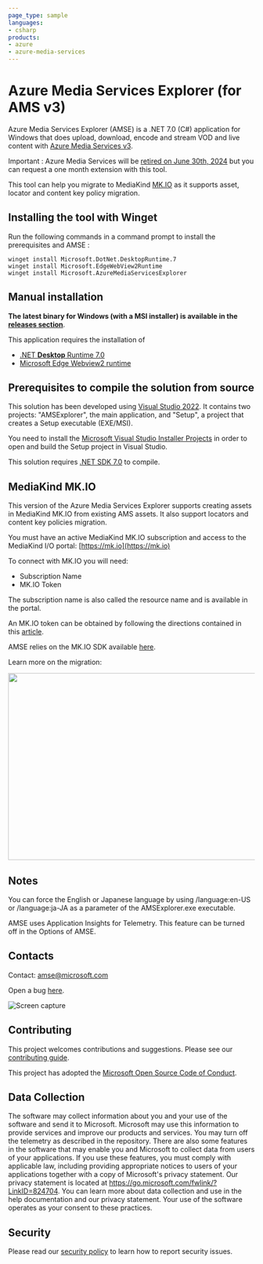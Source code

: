 ```yaml
---
page_type: sample
languages:
- csharp
products:
- azure
- azure-media-services
---
```


# Azure Media Services Explorer (for AMS v3)

Azure Media Services Explorer (AMSE) is a .NET 7.0 (C#) application for Windows that does upload, download, encode and stream VOD and live content with [Azure Media Services v3](https://azure.microsoft.com/services/media-services/).

Important : Azure Media Services will be [retired on June 30th, 2024](https://learn.microsoft.com/azure/media-services/latest/azure-media-services-retirement) but you can request a one month extension with this tool.

This tool can help you migrate to MediaKind [MK.IO](https://mk.io) as it supports asset, locator and content key policy migration.

## Installing the tool with Winget

Run the following commands in a command prompt to install the prerequisites and AMSE :

```console
winget install Microsoft.DotNet.DesktopRuntime.7
winget install Microsoft.EdgeWebView2Runtime
winget install Microsoft.AzureMediaServicesExplorer
```

## Manual installation

**The latest binary for Windows (with a MSI installer) is available in the [releases section](https://github.com/Azure/Azure-Media-Services-Explorer/releases)**.

This application requires the installation of

- [.NET **Desktop** Runtime 7.0](https://dotnet.microsoft.com/download/dotnet/7.0)
- [Microsoft Edge Webview2 runtime](https://developer.microsoft.com/microsoft-edge/webview2/)

## Prerequisites to compile the solution from source

This solution has been developed using [Visual Studio 2022](https://visualstudio.microsoft.com/vs/). It contains two projects: "AMSExplorer", the main application, and "Setup", a project that creates a Setup executable (EXE/MSI).

You need to install the [Microsoft Visual Studio Installer Projects](https://marketplace.visualstudio.com/items?itemName=VisualStudioClient.MicrosoftVisualStudio2022InstallerProjects) in order to open and build the Setup project in Visual Studio.

This solution requires [.NET SDK 7.0](https://dotnet.microsoft.com/download/dotnet/7.0) to compile.

## MediaKind MK.IO

This version of the Azure Media Services Explorer supports creating assets in MediaKind MK.IO from existing AMS assets. It also support locators and content key policies migration.

You must have an active MediaKind MK.IO subscription and access to the MediaKind I/O portal:
[https://mk.io](https://mk.io)

To connect with MK.IO you will need:

- Subscription Name
- MK.IO Token

The subscription name is also called the resource name and is available in the portal.

An MK.IO token can be obtained by following the directions contained in this [article](https://support.mk.io/portal/en/kb/articles/how-to-use-mkio-apis-step-by-step).

AMSE relies on the MK.IO SDK available [here](https://www.nuget.org/packages/MK.IO).

Learn more on the migration:

[<img src="https://github.com/Azure/Azure-Media-Services-Explorer/assets/8104205/6f65b990-90be-4edc-adef-ef594d49162f" width="600" height="381"
/>](https://youtu.be/uMRn7bDcb-o)

## Notes

You can force the English or Japanese language by using /language:en-US or /language:ja-JA as a parameter of the AMSExplorer.exe executable.

AMSE uses Application Insights for Telemetry. This feature can be turned off in the Options of AMSE.

## Contacts

Contact: <amse@microsoft.com>

Open a bug [here](https://github.com/Azure/Azure-Media-Services-Explorer/issues/new).

![Screen capture](https://user-images.githubusercontent.com/8104205/116678834-17935c80-a9aa-11eb-9419-6c79de82b8ca.png)

## Contributing

This project welcomes contributions and suggestions. Please see our [contributing guide](CONTRIBUTING.md).

This project has adopted the [Microsoft Open Source Code of Conduct](CODE_OF_CONDUCT.md).

## Data Collection

The software may collect information about you and your use of the software and send it to Microsoft. Microsoft may use this information to provide services and improve our products and services. You may turn off the telemetry as described in the repository. There are also some features in the software that may enable you and Microsoft to collect data from users of your applications. If you use these features, you must comply with applicable law, including providing appropriate notices to users of your applications together with a copy of Microsoft's privacy statement. Our privacy statement is located at <https://go.microsoft.com/fwlink/?LinkID=824704>. You can learn more about data collection and use in the help documentation and our privacy statement. Your use of the software operates as your consent to these practices.

## Security

Please read our [security policy](SECURITY.md) to learn how to report security issues.
